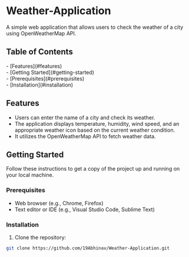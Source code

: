 <h1>Weather-Application</h1>

A simple web application that allows users to check the weather of a city using OpenWeatherMap API.

<h2>Table of Contents</h2>
- [Features](#features)<br>
- [Getting Started](#getting-started)<br>
  - [Prerequisites](#prerequisites)<br>
  - [Installation](#installation)<br>


## Features

- Users can enter the name of a city and check its weather.
- The application displays temperature, humidity, wind speed, and an appropriate weather icon based on the current weather condition.
- It utilizes the OpenWeatherMap API to fetch weather data.



## Getting Started

Follow these instructions to get a copy of the project up and running on your local machine.

### Prerequisites

- Web browser (e.g., Chrome, Firefox)
- Text editor or IDE (e.g., Visual Studio Code, Sublime Text)

### Installation

1. Clone the repository:

```bash
git clone https://github.com/19Abhinav/Weather-Application.git
